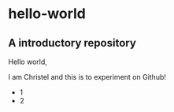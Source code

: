 # hello-world
## A introductory repository
Hello world,

I am Christel and this is to experiment on Github!
* 1
* 2
